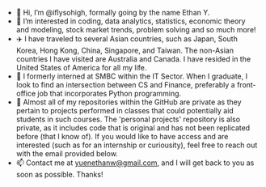 - 👋 Hi, I’m @iflysohigh, formally going by the name Ethan Y.
- 👀 I’m interested in coding, data analytics, statistics, economic theory and modeling, stock market trends, problem solving and so much more! 
- ✈️ I have traveled to several Asian countries, such as Japan, South Korea, Hong Kong, China, Singapore, and Taiwan. The non-Asian countries I have visited are  Australia and Canada. I have resided in the United States of America for all my life.
- 📖 I formerly interned at SMBC within the IT Sector. When I graduate, I look to find an intersection between CS and Finance, preferably a front-office job that incorporates Python programming. 
- 🔐 Almost all of my repositories within the GitHub are private as they pertain to projects performed in classes that could potentially aid students in such courses. The 'personal projects' repository is also private, as it includes code that is original and has not been replicated before (that I know of). If you would like to have access and are interested (such as for an internship or curiousity), feel free to reach out with the email provided below.
- 📫 Contact me at yuenethanw@gmail.com, and I will get back to you as soon as possible. Thanks!

<!---
iflysohigh/iflysohigh is a ✨ special ✨ repository because its `README.md` (this file) appears on your GitHub profile.
You can click the Preview link to take a look at your changes.
--->
